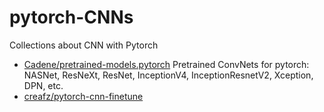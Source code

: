 # pytorch-CNNs
Collections about CNN with Pytorch

 - [Cadene/pretrained-models.pytorch](https://github.com/Cadene/pretrained-models.pytorch) Pretrained ConvNets for pytorch: NASNet, ResNeXt, ResNet, InceptionV4, InceptionResnetV2, Xception, DPN, etc.
 - [creafz/pytorch-cnn-finetune](https://github.com/creafz/pytorch-cnn-finetune)
